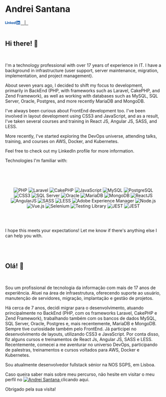 # Andrei Santana
<!-- Social Networking -->

<a href="https://www.linkedin.com/in/andreisantana/" target="_blank" align="left">
 <img src='https://raw.githubusercontent.com/andreisantana/andreisantana/master/assets/LI-Logo.png' width="50px"  alt="Andrei Santana" /> &nbsp | &nbsp
</a>
</br>
</br>

<!-- About Me -->
##  Hi there! 👋
</br>
    
I'm a technology professional with over 17 years of experience in IT. I have a background in infrastructure (user support, server maintenance, migration, implementation, and project management).

About seven years ago, I decided to shift my focus to development, primarily in BackEnd (PHP, with frameworks such as Laravel, CakePHP, and Zend Framework), as well as working with databases such as MySQL, SQL Server, Oracle, Postgres, and more recently MariaDB and MongoDB.

I've always been curious about FrontEnd development too. I've been involved in layout development using CSS3 and JavaScript, and as a result, I've taken several courses and training in React JS, Angular JS, SASS, and LESS.

More recently, I've started exploring the DevOps universe, attending talks, training, and courses on AWS, Docker, and Kubernetes.

Feel free to check out my LinkedIn profile for more information.

Technologies I'm familiar with:

</br>
</br>
</br>
<!-- Knowledge --><p align="center">
  <img src="https://img.shields.io/badge/-PHP-777BB4?style=flat-square&logo=php&logoColor=white" alt="PHP"/>
  <img src="https://img.shields.io/badge/-Laravel-FF2D20?style=flat-square&logo=laravel&logoColor=white" alt="Laravel"/>
  <img src="https://img.shields.io/badge/-CakePHP-D33C43?style=flat-square&logo=cakephp&logoColor=white" alt="CakePHP"/>
  <img src="https://img.shields.io/badge/-JavaScript-68B604?style=flat-square&logo=javascript&logoColor=white" alt="JavaScript"/>
  <img src="https://img.shields.io/badge/-MySQL-68B604?style=flat-square&logo=mysql&logoColor=white" alt="MySQL"/>
  <img src="https://img.shields.io/badge/-PostgreSQL-68B604?style=flat-square&logo=postgresql&logoColor=white" alt="PostgreSQL"/>
  <img src="https://img.shields.io/badge/-CSS3-68B604?style=flat-square&logo=css3&logoColor=white" alt="CSS3"/>
  <img src="https://img.shields.io/badge/-SQL%20Server-68B604?style=flat-square&logo=microsoft%20sql%20server&logoColor=white" alt="SQL Server"/>
  <img src="https://img.shields.io/badge/-Oracle-68B604?style=flat-square&logo=oracle&logoColor=white" alt="Oracle"/>
  <img src="https://img.shields.io/badge/-MariaDB-68B604?style=flat-square&logo=mariadb&logoColor=white" alt="MariaDB"/>
  <img src="https://img.shields.io/badge/-MongoDB-68B604?style=flat-square&logo=mongodb&logoColor=white" alt="MongoDB"/>
  <img src="https://img.shields.io/badge/-ReactJS-68B604?style=flat-square&logo=react&logoColor=white" alt="ReactJS"/>
  <img src="https://img.shields.io/badge/-AngularJS-68B604?style=flat-square&logo=angular&logoColor=white" alt="AngularJS"/>
  <img src="https://img.shields.io/badge/-SASS-68B604?style=flat-square&logo=sass&logoColor=white" alt="SASS"/>
  <img src="https://img.shields.io/badge/-LESS-68B604?style=flat-square&logo=less&logoColor=white" alt="LESS"/>
  <img src="https://img.shields.io/badge/-Adobe%20Experience%20Manager-68B604?style=flat-square&logo=adobe&logoColor=white" alt="Adobe Experience Manager"/>
  <img src="https://img.shields.io/badge/-Node.js-68B604?style=flat-square&logo=node.js&logoColor=white" alt="Node.js"/>
  <img src="https://img.shields.io/badge/-Vue.js-68B604?style=flat-square&logo=vue.js&logoColor=white" alt="Vue.js"/>
  <img src="https://img.shields.io/badge/-Selenium-68B604?style=flat-square&logo=selenium&logoColor=white" alt="Selenium"/>
  <img src="https://img.shields.io/badge/-TestingLibrary-68B604?style=flat-square&logo=testing-library&logoColor=white" alt="Testing Library"/>
  <img src="https://img.shields.io/badge/-JEST-68B604?style=flat-square&logo=jest&logoColor=white" alt="JEST"/>
  <img src="https://img.shields.io/badge/-GIT-68B604?style=flat-square&logo=git&logoColor=white" alt="JEST"/>
</p>

</br>
</br>

I hope this meets your expectations! Let me know if there's anything else I can help you with.



</br>
</br>



<!-- About Me -->
##  Olá! 👋
</br>

Sou um profissional de tecnologia da informação com mais de 17 anos de experiência. Atuei na área de infraestrutura, oferecendo suporte ao usuário, manutenção de servidores, migração, implantação e gestão de projetos.

Há cerca de 7 anos, decidi migrar para o desenvolvimento, atuando principalmente no BackEnd (PHP, com os frameworks Laravel, CakePHP e Zend Framework), trabalhando também com os bancos de dados MySQL, SQL Server, Oracle, Postgres e, mais recentemente, MariaDB e MongoDB. Sempre tive curiosidade também pelo FrontEnd. Já participei no desenvolvimento de layouts, utilizando CSS3 e JavaScript. Por conta disso, fiz alguns cursos e treinamentos de React Js, Angular JS, SASS e LESS. Recentemente, comecei a me aventurar no universo DevOps, participando de palestras, treinamentos e cursos voltados para AWS, Docker e Kubernetes.

Sou atualmente desenvolvedor fullstack sénior na NOS SGPS, em Lisboa.

Caso queira saber mais sobre meu percurso, não hesite em visitar o meu perfil no <a href="https://www.linkedin.com/in/andreisantana/" target="_blank" align="left">
 <img src='https://img.shields.io/badge/-LinkedIn-%230077B5?style=flat-square&logo=linkedin&logoColor=white' alt="Andrei Santana" />
</a> clicando aqui.

Obrigado pela sua visita!


